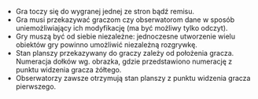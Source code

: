 - Gra toczy się do wygranej jednej ze stron bądź remisu.
- Gra musi przekazywać graczom czy obserwatorom dane w sposób uniemożliwiający ich modyfikację (ma być możliwy tylko odczyt).
- Gry muszą być od siebie niezależne: jednoczesne utworzenie wielu obiektów gry powinno umożliwić niezależną rozgrywkę.
- Stan planszy przekazywany do graczy zależy od położenia gracza. Numeracja dołków wg. obrazka, gdzie przedstawiono numerację z punktu widzenia gracza żółtego.
- Obserwatorzy zawsze otrzymują stan planszy z punktu widzenia gracza pierwszego.